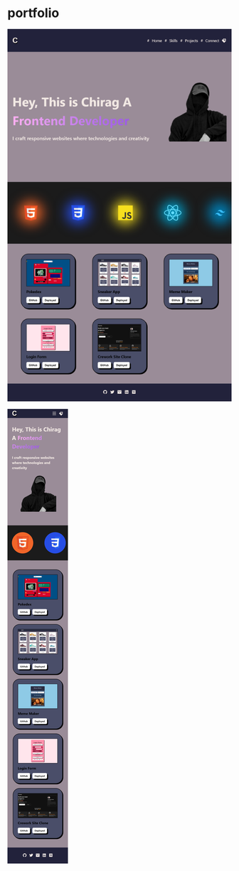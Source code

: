 # portfolio

![img](./public/assets/portfolio_img_2.png)

![img](./public/assets/portfolio_img.png)
